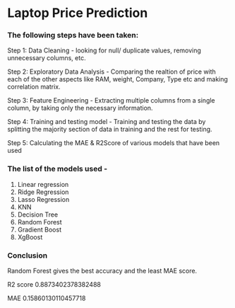 # Laptop Price Prediction 

### The following steps have been taken: 

Step 1: Data Cleaning - looking for null/ duplicate values, removing unnecessary columns, etc.

Step 2: Exploratory Data Analysis - Comparing the realtion of price with each of the other aspects like RAM, weight, Company, Type etc and making 
correlation matrix. 

Step 3: Feature Engineering - Extracting multiple columns from a single column, by taking only the necessary information. 

Step 4: Training and testing model - Training and testing the data by splitting the majority section of data in training and the rest for testing. 

Step 5: Calculating the MAE & R2Score of various models that have been used 


### The list of the models used - 

1) Linear regression
2) Ridge Regression
3) Lasso Regression
4) KNN 
5) Decision Tree
6) Random Forest 
7) Gradient Boost 
8) XgBoost 

### Conclusion 

Random Forest gives the best accuracy and the least MAE score. 

R2 score 0.8873402378382488

MAE 0.15860130110457718

